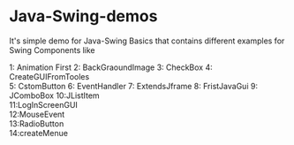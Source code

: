 # Java-Swing-demos 
It's simple demo for Java-Swing Basics that contains different examples for Swing Components like

1: Animation	First 
2: BackGraoundImage
3: CheckBox	
4: CreateGUIFromTooles	
5: CstomButton
6: EventHandler
7: ExtendsJframe
8: FristJavaGui	
9: JComboBox
10:JListItem	
11:LogInScreenGUI	
12:MouseEvent	
13:RadioButton	
14:createMenue
